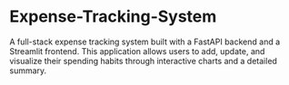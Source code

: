 # Expense-Tracking-System
A full-stack expense tracking system built with a FastAPI backend and a Streamlit frontend. This application allows users to add, update, and visualize their spending habits through interactive charts and a detailed summary.

